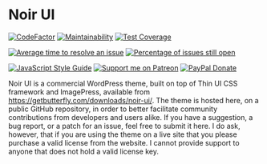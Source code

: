 # Noir UI

[![CodeFactor](https://www.codefactor.io/repository/github/getbutterfly/noir-ui/badge)](https://www.codefactor.io/repository/github/getbutterfly/noir-ui)
[![Maintainability](https://api.codeclimate.com/v1/badges/3f8b7215818ec3e42b76/maintainability)](https://codeclimate.com/github/getButterfly/noir-ui/maintainability)
[![Test Coverage](https://api.codeclimate.com/v1/badges/3f8b7215818ec3e42b76/test_coverage)](https://codeclimate.com/github/getButterfly/noir-ui/test_coverage)

[![Average time to resolve an issue](http://isitmaintained.com/badge/resolution/getbutterfly/noir-ui.svg)](http://isitmaintained.com/project/getbutterfly/noir-ui "Average time to resolve an issue")
[![Percentage of issues still open](http://isitmaintained.com/badge/open/getbutterfly/noir-ui.svg)](http://isitmaintained.com/project/getbutterfly/noir-ui "Percentage of issues still open")

[![JavaScript Style Guide](https://img.shields.io/badge/code_style-standard-brightgreen.svg)](https://standardjs.com)
[![Support me on Patreon](http://ionicabizau.github.io/badges/patreon.svg)](https://www.patreon.com/getbutterfly)
[![PayPal Donate](http://ionicabizau.github.io/badges/paypal.svg)](https://www.paypal.me/getbutterfly/5eur)

Noir UI is a commercial WordPress theme, built on top of Thin UI CSS framework and ImagePress, available from https://getbutterfly.com/downloads/noir-ui/. The theme is hosted here, on a public GitHub repository, in order to better facilitate community contributions from developers and users alike. If you have a suggestion, a bug report, or a patch for an issue, feel free to submit it here. I do ask, however, that if you are using the theme on a live site that you please purchase a valid license from the website. I cannot provide support to anyone that does not hold a valid license key.
